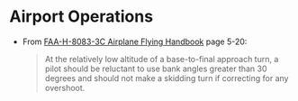 # Airport Operations

* From [FAA-H-8083-3C Airplane Flying Handbook](https://www.faa.gov/regulations_policies/handbooks_manuals/aviation/airplane_handbook) page 5-20:

  > At the relatively low altitude of a base-to-final approach turn, a pilot should be reluctant to use bank angles greater than 30 degrees and should not make a skidding turn if correcting for any overshoot.
